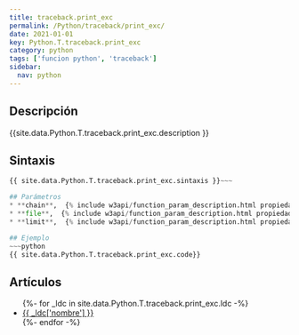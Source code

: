 ```yaml
---
title: traceback.print_exc
permalink: /Python/traceback/print_exc/
date: 2021-01-01
key: Python.T.traceback.print_exc
category: python
tags: ['funcion python', 'traceback']
sidebar: 
  nav: python
---
```


## Descripción
{{site.data.Python.T.traceback.print_exc.description }}

## Sintaxis
~~~python
{{ site.data.Python.T.traceback.print_exc.sintaxis }}~~~

## Parámetros
* **chain**,  {% include w3api/function_param_description.html propiedad=site.data.Python.T.traceback.print_exc valor="chain" %}
* **file**,  {% include w3api/function_param_description.html propiedad=site.data.Python.T.traceback.print_exc valor="file" %}
* **limit**,  {% include w3api/function_param_description.html propiedad=site.data.Python.T.traceback.print_exc valor="limit" %}

## Ejemplo
~~~python
{{ site.data.Python.T.traceback.print_exc.code}}
~~~

## Artículos
<ul>
{%- for _ldc in site.data.Python.T.traceback.print_exc.ldc -%}
   <li>
       <a href="{{_ldc['url'] }}">{{ _ldc['nombre'] }}</a>
   </li>
{%- endfor -%}
</ul>
